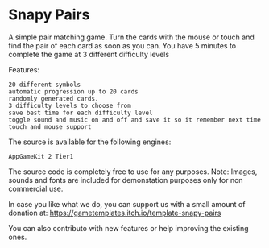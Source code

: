 # Snapy Pairs

A simple pair matching game. Turn the cards with the mouse or touch and find the pair of each card as soon as you can. You have 5 minutes to complete the game at 3 different difficulty levels

Features:

    20 different symbols
    automatic progression up to 20 cards
    randomly generated cards.
    3 difficulty levels to choose from
    save best time for each difficulty level
    toggle sound and music on and off and save it so it remember next time
    touch and mouse support

The source is available for the following engines:

    AppGameKit 2 Tier1
    
The source code is completely free to use for any purposes.
Note: Images, sounds and fonts are included for demonstation purposes only for non commercial use.

In case you like what we do, you can support us with a small amount of donation at:
https://gametemplates.itch.io/template-snapy-pairs

You can also contributo with new features or help improving the existing ones.
